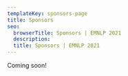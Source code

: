 ```yaml
---
templateKey: sponsors-page
title: Sponsors
seo:
  browserTitle: Sponsors | EMNLP 2021
  description: 
  title: Sponsors | EMNLP 2021
---
```



Coming soon!
<!--
*If your organization would like to sponsor EMNLP or other conferences in the ACL family, please see [our sponsorship information booklet](files/Sponsorship-2020-booklet.pdf).*
-->
